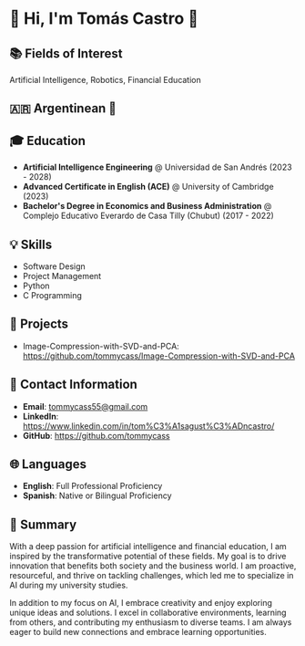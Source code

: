 # 👤 Hi, I'm Tomás Castro 👋

## 📚 Fields of Interest
Artificial Intelligence, Robotics, Financial Education

## 🇦🇷 Argentinean 🧉

## 🎓 Education
- **Artificial Intelligence Engineering** @ Universidad de San Andrés (2023 - 2028)
- **Advanced Certificate in English (ACE)** @ University of Cambridge (2023)
- **Bachelor's Degree in Economics and Business Administration** @ Complejo Educativo Everardo de Casa Tilly (Chubut) (2017 - 2022)

## 💡 Skills
- Software Design
- Project Management
- Python
- C Programming

## 📂 Projects
- Image-Compression-with-SVD-and-PCA: https://github.com/tommycass/Image-Compression-with-SVD-and-PCA

## 📧 Contact Information
- **Email**: tommycass55@gmail.com
- **LinkedIn**: https://www.linkedin.com/in/tom%C3%A1sagust%C3%ADncastro/
- **GitHub**: https://github.com/tommycass
  
## 🌐 Languages
- **English**: Full Professional Proficiency
- **Spanish**: Native or Bilingual Proficiency

## 💬 Summary
With a deep passion for artificial intelligence and financial education, I am inspired by the transformative potential of these fields. My goal is to drive innovation that benefits both society and the business world. I am proactive, resourceful, and thrive on tackling challenges, which led me to specialize in AI during my university studies.

In addition to my focus on AI, I embrace creativity and enjoy exploring unique ideas and solutions. I excel in collaborative environments, learning from others, and contributing my enthusiasm to diverse teams. I am always eager to build new connections and embrace learning opportunities.
